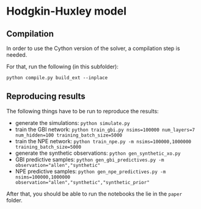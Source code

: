 # Hodgkin-Huxley model

## Compilation

In order to use the Cython version of the solver, a compilation step is needed.

For that, run the following (in this subfolder):
```
python compile.py build_ext --inplace
```


## Reproducing results

The following things have to be run to reproduce the results:

- generate the simulations: ```python simulate.py```
- train the GBI network: ```python train_gbi.py nsims=100000 num_layers=7 num_hidden=100 training_batch_size=5000```
- train the NPE network: ```python train_npe.py -m nsims=100000,1000000 training_batch_size=5000```
- generate the synthetic observations: ```python gen_synthetic_xo.py```
- GBI predictive samples: ```python gen_gbi_predictives.py -m observation="allen","synthetic"```
- NPE predictive samples: ```python gen_npe_predictives.py -m nsims=100000,1000000 observation="allen","synthetic","synthetic_prior"```

After that, you should be able to run the notebooks the lie in the `paper` folder.
